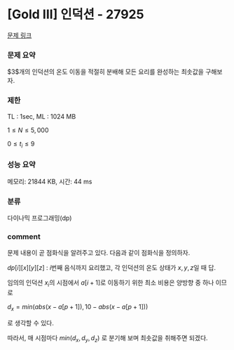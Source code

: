 # [Gold III] 인덕션 - 27925

[문제 링크](https://www.acmicpc.net/problem/27925)

### 문제 요약

<p> $3$개의 인덕션의 온도 이동을 적절히 분배해 모든 요리를 완성하는 최솟값을 구해보자. </p>

### 제한

TL : 1sec, ML : 1024 MB

$1 ≤ N ≤ 5,000$

$0 ≤ t_i ≤ 9$

### 성능 요약

메모리: 21844 KB, 시간: 44 ms

### 분류

다이나믹 프로그래밍(dp)

### comment

문제 내용이 곧 점화식을 알려주고 있다. 다음과 같이 점화식을 정의하자.

$dp[i][x][y][z]$ : $i$번째 음식까지 요리했고, 각 인덕션의 온도 상태가 $x, y, z$일 때 답.

임의의 인덕션 $x_i$의 시점에서 $a[i + 1]$로 이동하기 위한 최소 비용은 양방향 중 하나 이므로

$d_x = min(abs(x - a[p + 1]), 10 - abs(x - a[p + 1]))$

로 생각할 수 있다.

따라서, 매 시점마다 $min(d_x, d_y, d_z)$ 로 분기해 보며 최솟값을 취해주면 되겠다.
